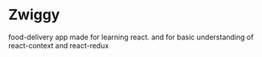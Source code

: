 # Zwiggy
food-delivery app made for learning react.
and for basic understanding of react-context and react-redux
